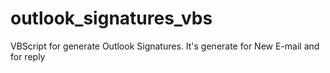 # outlook_signatures_vbs
VBScript for generate Outlook Signatures. It's generate for New E-mail and for reply
